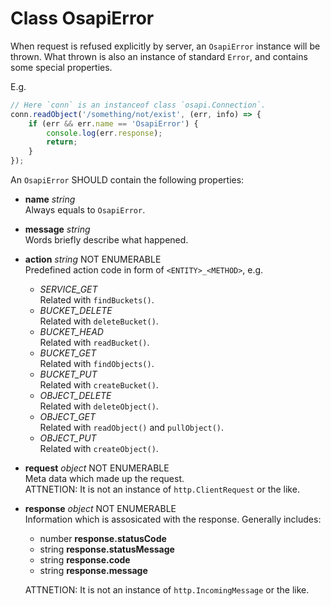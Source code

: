 #	Class OsapiError

When request is refused explicitly by server, an `OsapiError` instance will be thrown. What thrown is also an instance of standard `Error`, and contains some special properties.

E.g.
```javascript
// Here `conn` is an instanceof class `osapi.Connection`.
conn.readObject('/something/not/exist', (err, info) => {
	if (err && err.name == 'OsapiError') {
		console.log(err.response);
		return;
	}
});
```

An `OsapiError` SHOULD contain the following properties:

*	__name__ *string*  
	Always equals to `OsapiError`.

*	__message__ *string*   
	Words briefly describe what happened.

*	__action__ *string* NOT ENUMERABLE  
	Predefined action code in form of `<ENTITY>_<METHOD>`, e.g.
	*	*SERVICE_GET*  
		Related with `findBuckets()`.
	*	*BUCKET_DELETE*  
		Related with `deleteBucket()`.
	*	*BUCKET_HEAD*  
		Related with `readBucket()`.
	*	*BUCKET_GET*  
		Related with `findObjects()`.
	*	*BUCKET_PUT*  
		Related with `createBucket()`.
	*	*OBJECT_DELETE*  
		Related with `deleteObject()`.
	*	*OBJECT_GET*  
		Related with `readObject()` and `pullObject()`.
	*	*OBJECT_PUT*  
		Related with `createObject()`.
	
*	__request__ *object* NOT ENUMERABLE  
	Meta data which made up the request.  
	ATTNETION: It is not an instance of `http.ClientRequest` or the like.

*	__response__ *object* NOT ENUMERABLE  
	Information which is assosicated with the response. Generally includes:
	*	number __response.statusCode__
	*	string __response.statusMessage__
	*	string __response.code__
	*	string __response.message__

	ATTNETION: It is not an instance of `http.IncomingMessage` or the like.